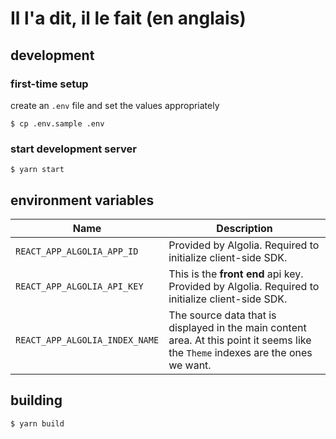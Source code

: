 # Il l'a dit, il le fait (en anglais)

## development

### first-time setup
create an `.env` file and set the values appropriately

`$ cp .env.sample .env`

### start development server

`$ yarn start`

## environment variables

Name | Description
--- | ---
`REACT_APP_ALGOLIA_APP_ID` | Provided by Algolia. Required to initialize client-side SDK.
`REACT_APP_ALGOLIA_API_KEY` | This is the **front end** api key. Provided by Algolia. Required to initialize client-side SDK.
`REACT_APP_ALGOLIA_INDEX_NAME` | The source data that is displayed in the main content area. At this point it seems like the `Theme` indexes are the ones we want.

## building

`$ yarn build`
